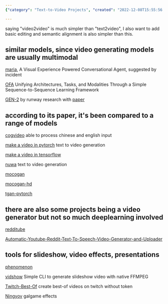 ```yaml
---
{"category": "Text-to-Video Projects", "created": "2022-12-08T15:55:56.145Z", "date": "2022-12-08 15:55:56", "description": "Text-to-video projects like make-a-video, Maria, OFA, GEN-2, CogVideo, Nuwa, MoCoGAN, tgan-pytorch, Redditube, and Ningyov employ multimodal techniques with distinctive features, leveraging deep learning for diverse video generation tasks.", "modified": "2022-12-13T16:06:03.701Z", "tags": ["text-to-video", "make-a-video", "Maria", "OFA", "GEN-2", "CogVideo", "Nuwa", "MoCoGAN", "tgan-pytorch", "Redditube", "Ningyov", "multimodal", "deep learning", "video generation"], "title": "Make-A-Video And Its Related Text To Video Projects"}

---
```


saying "video2video" is much simpler than "text2video", I also want to add basic editing and semantic alignment is also simpler than this.

## similar models, since video generating models are usually multimodal

[maria](https://github.com/jokieleung/Maria), A Visual Experience Powered Conversational Agent, suggested by incident

[OFA](https://github.com/OFA-Sys/OFA) Unifying Architectures, Tasks, and Modalities Through a Simple Sequence-to-Sequence Learning Framework

[GEN-2](https://research.runwayml.com/gen2) by runway research with [paper](https://arxiv.org/abs/2302.03011)

## according to its paper, it's been compared to a range of models

[cogvideo](https://github.com/THUDM/CogVideo) able to process chinese and english input

[make a video in pytorch](https://github.com/lucidrains/make-a-video-pytorch) text to video generation

[make a video in tensorflow](https://github.com/soran-ghaderi/make-a-video)

[nuwa](https://github.com/lucidrains/nuwa-pytorch) text to video generation

[mocogan](https://github.com/sergeytulyakov/mocogan)

[mocogan-hd](https://github.com/snap-research/MoCoGAN-HD#:~:text=/-,MoCoGAN%2DHD,-Public)

[tgan-pytorch](https://github.com/proceduralia/tgan-pytorch)

## there are also some projects being a video generator but not so much deeplearning involved

[redditube](https://github.com/charlypoirier/redditube)

[Automatic-Youtube-Reddit-Text-To-Speech-Video-Generator-and-Uploader](https://github.com/HA6Bots/Automatic-Youtube-Reddit-Text-To-Speech-Video-Generator-and-Uploade)

## tools for slideshow, video effects, presentations

[phenomenon](https://github.com/react-phenomenon/phenomenon)

[vidshow](https://github.com/oknoorap/vidshow) Simple CLI to generate slideshow video with native FFMPEG

[Twitch-Best-Of](https://github.com/BayoDev/Twitch-Best-Of) create best-of videos on twitch without token

[Ningyov](https://github.com/613-forever/Ningyov) galgame effects
